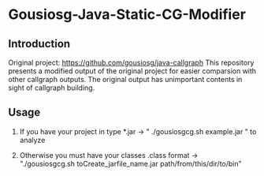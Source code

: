 # Gousiosg-Java-Static-CG-Modifier
## Introduction
Original project: https://github.com/gousiosg/java-callgraph
This repository presents a modified output of the original project for easier comparsion with other callgraph outputs. The original output has unimportant contents in sight of callgraph building.

## Usage

1.  If you have your project in type *.jar -> " ./gousiosgcg.sh example.jar " to analyze
                                                                                
2.  Otherwise you must have your classes .class format ->                                  
	  "./gousiosgcg.sh toCreate_jarfile_name.jar  path/from/this/dir/to/bin"   
	  





	  
